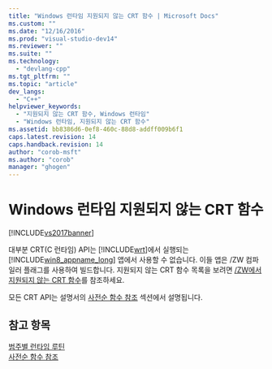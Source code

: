 ```yaml
---
title: "Windows 런타임 지원되지 않는 CRT 함수 | Microsoft Docs"
ms.custom: ""
ms.date: "12/16/2016"
ms.prod: "visual-studio-dev14"
ms.reviewer: ""
ms.suite: ""
ms.technology: 
  - "devlang-cpp"
ms.tgt_pltfrm: ""
ms.topic: "article"
dev_langs: 
  - "C++"
helpviewer_keywords: 
  - "지원되지 않는 CRT 함수, Windows 런타임"
  - "Windows 런타임, 지원되지 않는 CRT 함수"
ms.assetid: bb8386d6-0ef8-460c-88d8-addff009b6f1
caps.latest.revision: 14
caps.handback.revision: 14
author: "corob-msft"
ms.author: "corob"
manager: "ghogen"
---
```

# Windows 런타임 지원되지 않는 CRT 함수
[!INCLUDE[vs2017banner](../assembler/inline/includes/vs2017banner.md)]

대부분 CRT\(C 런타임\) API는 [!INCLUDE[wrt](../atl/reference/includes/wrt_md.md)]에서 실행되는 [!INCLUDE[win8_appname_long](../build/includes/win8_appname_long_md.md)] 앱에서 사용할 수 없습니다.  이들 앱은 \/ZW 컴파일러 플래그를 사용하여 빌드합니다.  지원되지 않는 CRT 함수 목록을 보려면 [\/ZW에서 지원되지 않는 CRT 함수](http://msdn.microsoft.com/library/windows/apps/jj606124.aspx)를 참조하세요.  
  
 모든 CRT API는 설명서의 [사전순 함수 참조](../c-runtime-library/reference/crt-alphabetical-function-reference.md) 섹션에서 설명됩니다.  
  
## 참고 항목  
 [범주별 런타임 루틴](../c-runtime-library/run-time-routines-by-category.md)   
 [사전순 함수 참조](../c-runtime-library/reference/crt-alphabetical-function-reference.md)